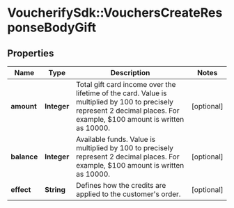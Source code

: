 # VoucherifySdk::VouchersCreateResponseBodyGift

## Properties

| Name | Type | Description | Notes |
| ---- | ---- | ----------- | ----- |
| **amount** | **Integer** | Total gift card income over the lifetime of the card. Value is multiplied by 100 to precisely represent 2 decimal places. For example, $100 amount is written as 10000. | [optional] |
| **balance** | **Integer** | Available funds. Value is multiplied by 100 to precisely represent 2 decimal places. For example, $100 amount is written as 10000. | [optional] |
| **effect** | **String** | Defines how the credits are applied to the customer&#39;s order. | [optional] |

